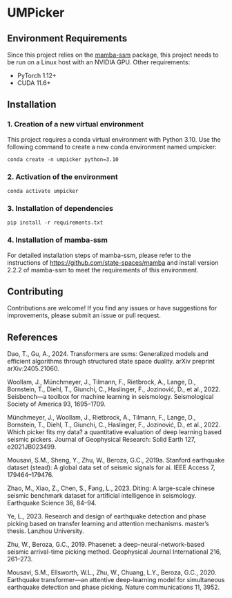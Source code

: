 # UMPicker
## Environment Requirements
Since this project relies on the [mamba-ssm](https://github.com/state-spaces/mamba) package, this project needs to be run on a Linux host with an NVIDIA GPU.
Other requirements:
* PyTorch 1.12+
* CUDA 11.6+

## Installation
### 1. Creation of a new virtual environment
This project requires a conda virtual environment with Python 3.10. Use the following command to create a new conda environment named umpicker:
```
conda create -n umpicker python=3.10
```
### 2. Activation of the environment
```
conda activate umpicker
```
### 3. Installation of dependencies
```
pip install -r requirements.txt
```
### 4. Installation of mamba-ssm
For detailed installation steps of mamba-ssm, please refer to the instructions of https://github.com/state-spaces/mamba and install version 2.2.2 of mamba-ssm to meet the requirements of this environment.

## Contributing
Contributions are welcome! If you find any issues or have suggestions for improvements, please submit an issue or pull request.

## References
Dao, T., Gu, A., 2024. Transformers are ssms: Generalized models and efficient algorithms through structured state space duality. arXiv preprint arXiv:2405.21060.

Woollam, J., Münchmeyer, J., Tilmann, F., Rietbrock, A., Lange, D., Bornstein, T., Diehl, T., Giunchi, C., Haslinger, F., Jozinović, D., et al., 2022. Seisbench—a toolbox for machine learning in seismology. Seismological Society of America 93, 1695–1709.

Münchmeyer, J., Woollam, J., Rietbrock, A., Tilmann, F., Lange, D., Bornstein, T., Diehl, T., Giunchi, C., Haslinger, F., Jozinović, D., et al., 2022. Which picker fits my data? a quantitative evaluation of deep learning based seismic pickers. Journal of Geophysical Research: Solid Earth 127, e2021JB023499.

Mousavi, S.M., Sheng, Y., Zhu, W., Beroza, G.C., 2019a. Stanford earthquake dataset (stead): A global data set of seismic signals for ai. IEEE Access 7, 179464–179476.

Zhao, M., Xiao, Z., Chen, S., Fang, L., 2023. Diting: A large-scale chinese seismic benchmark dataset for artificial intelligence in seismology. Earthquake Science 36, 84–94.

Ye, L., 2023. Research and design of earthquake detection and phase picking based on transfer learning and attention mechanisms. master’s thesis. Lanzhou University.

Zhu, W., Beroza, G.C., 2019. Phasenet: a deep-neural-network-based seismic arrival-time picking method. Geophysical Journal International 216, 261–273.

Mousavi, S.M., Ellsworth, W.L., Zhu, W., Chuang, L.Y., Beroza, G.C., 2020. Earthquake transformer—an attentive deep-learning model for simultaneous earthquake detection and phase picking. Nature communications 11, 3952.
